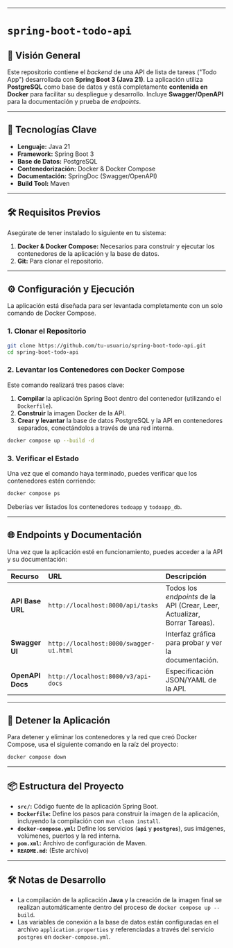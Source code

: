 -----

# `spring-boot-todo-api`

## 📝 Visión General

Este repositorio contiene el *backend* de una API de lista de tareas ("Todo App") desarrollada con **Spring Boot 3 (Java 21)**. La aplicación utiliza **PostgreSQL** como base de datos y está completamente **contenida en Docker** para facilitar su despliegue y desarrollo. Incluye **Swagger/OpenAPI** para la documentación y prueba de *endpoints*.

-----

## 🚀 Tecnologías Clave

  * **Lenguaje:** Java 21
  * **Framework:** Spring Boot 3
  * **Base de Datos:** PostgreSQL
  * **Contenedorización:** Docker & Docker Compose
  * **Documentación:** SpringDoc (Swagger/OpenAPI)
  * **Build Tool:** Maven

-----

## 🛠️ Requisitos Previos

Asegúrate de tener instalado lo siguiente en tu sistema:

1.  **Docker & Docker Compose:** Necesarios para construir y ejecutar los contenedores de la aplicación y la base de datos.
2.  **Git:** Para clonar el repositorio.

-----

## ⚙️ Configuración y Ejecución

La aplicación está diseñada para ser levantada completamente con un solo comando de Docker Compose.

### 1\. Clonar el Repositorio

```bash
git clone https://github.com/tu-usuario/spring-boot-todo-api.git
cd spring-boot-todo-api
```

### 2\. Levantar los Contenedores con Docker Compose

Este comando realizará tres pasos clave:

1.  **Compilar** la aplicación Spring Boot dentro del contenedor (utilizando el `Dockerfile`).
2.  **Construir** la imagen Docker de la API.
3.  **Crear y levantar** la base de datos PostgreSQL y la API en contenedores separados, conectándolos a través de una red interna.

<!-- end list -->

```bash
docker compose up --build -d
```

### 3\. Verificar el Estado

Una vez que el comando haya terminado, puedes verificar que los contenedores estén corriendo:

```bash
docker compose ps
```

Deberías ver listados los contenedores `todoapp` y `todoapp_db`.

-----

## 🌐 Endpoints y Documentación

Una vez que la aplicación esté en funcionamiento, puedes acceder a la API y su documentación:

| Recurso | URL | Descripción |
| :--- | :--- | :--- |
| **API Base URL** | `http://localhost:8080/api/tasks` | Todos los *endpoints* de la API (Crear, Leer, Actualizar, Borrar Tareas). |
| **Swagger UI** | `http://localhost:8080/swagger-ui.html` | Interfaz gráfica para probar y ver la documentación. |
| **OpenAPI Docs** | `http://localhost:8080/v3/api-docs` | Especificación JSON/YAML de la API. |

-----

## 🛑 Detener la Aplicación

Para detener y eliminar los contenedores y la red que creó Docker Compose, usa el siguiente comando en la raíz del proyecto:

```bash
docker compose down
```

-----

## 📦 Estructura del Proyecto

  * **`src/`:** Código fuente de la aplicación Spring Boot.
  * **`Dockerfile`:** Define los pasos para construir la imagen de la aplicación, incluyendo la compilación con `mvn clean install`.
  * **`docker-compose.yml`:** Define los servicios (**`api`** y **`postgres`**), sus imágenes, volúmenes, puertos y la red interna.
  * **`pom.xml`:** Archivo de configuración de Maven.
  * **`README.md`:** (Este archivo)

-----

## 🛠️ Notas de Desarrollo

  * La compilación de la aplicación **Java** y la creación de la imagen final se realizan automáticamente dentro del proceso de `docker compose up --build`.
  * Las variables de conexión a la base de datos están configuradas en el archivo `application.properties` y referenciadas a través del servicio `postgres` en `docker-compose.yml`.
